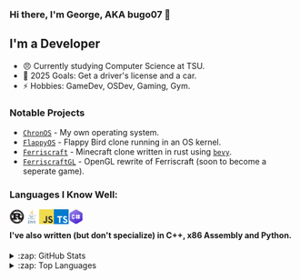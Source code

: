 ### Hi there, I'm George, AKA bugo07 👋

## I'm a Developer

- 😠 Currently studying Computer Science at TSU.
- 🥅 2025 Goals: Get a driver's license and a car.
- ⚡ Hobbies: GameDev, OSDev, Gaming, Gym.

### Notable Projects
- [`ChronOS`](https://github.com/BUGO07/chronos) - My own operating system.
- [`FlappyOS`](https://github.com/BUGO07/flappyos) - Flappy Bird clone running in an OS kernel.
- [`Ferriscraft`](https://github.com/BUGO07/ferriscraft) - Minecraft clone written in rust using [`bevy`](https://bevy.org/).
- [`FerriscraftGL`](https://github.com/BUGO07/ferriscraft-gl-experiments) - OpenGL rewrite of Ferriscraft (soon to become a seperate game).

### Languages I Know Well:

[<img align="left" alt="Rust" width="26px" src="https://raw.githubusercontent.com/github/explore/80688e429a7d4ef2fca1e82350fe8e3517d3494d/topics/rust/rust.png" />][rust]
[<img align="left" alt="Java" width="26px" src="https://raw.githubusercontent.com/github/explore/refs/heads/main/topics/java/java.png" />][java]
[<img align="left" alt="JavaScript" width="26px" src="https://raw.githubusercontent.com/github/explore/80688e429a7d4ef2fca1e82350fe8e3517d3494d/topics/javascript/javascript.png" />][javascript]
[<img align="left" alt="TypeScript" width="26px" src="https://raw.githubusercontent.com/github/explore/80688e429a7d4ef2fca1e82350fe8e3517d3494d/topics/typescript/typescript.png" />][typescript]
[<img align="left" alt="C#" width="26px" src="https://raw.githubusercontent.com/github/explore/80688e429a7d4ef2fca1e82350fe8e3517d3494d/topics/csharp/csharp.png" />][cs]

<br />

#### I've also written (but don't specialize) in C++, x86 Assembly and Python.

<details>
  <summary>:zap: GitHub Stats</summary>

  <br />
  
  [![GitHub Stats](https://github-readme-stats.vercel.app/api/?username=BUGO07&count_private=true&theme=tokyonight&showicons=true)]()

  <br />
  
</details>

<details>
  <summary>:zap: Top Languages</summary>
  
  <br />
  
  [![Language Stats](https://github-readme-stats.vercel.app/api/top-langs/?username=BUGO07&langs_count=5&theme=tokyonight)]()
  
  <br />
  
</details>

[twitter]: https://twitter.com/bugoLMAO
[youtube]: https://www.youtube.com/@bugo07
[javascript]: https://en.wikipedia.org/wiki/JavaScript
[java]: https://en.wikipedia.org/wiki/Java
[typescript]: https://en.wikipedia.org/wiki/TypeScript
[cs]: https://en.wikipedia.org/wiki/C_Sharp_(programming_language)
[rust]: https://www.rust-lang.org/
[github]: https://github.com/BUGO07
